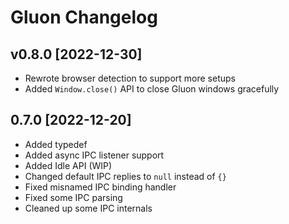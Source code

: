 # Gluon Changelog

## v0.8.0 [2022-12-30]
- Rewrote browser detection to support more setups
- Added `Window.close()` API to close Gluon windows gracefully

## 0.7.0 [2022-12-20]
- Added typedef
- Added async IPC listener support
- Added Idle API (WIP)
- Changed default IPC replies to `null` instead of `{}`
- Fixed misnamed IPC binding handler
- Fixed some IPC parsing
- Cleaned up some IPC internals